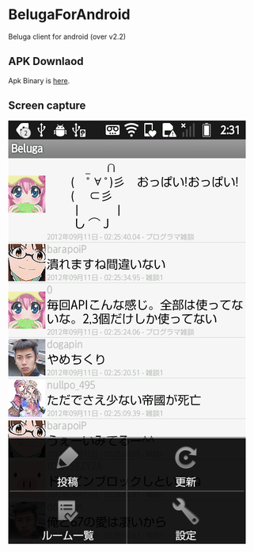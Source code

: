 BelugaForAndroid
================

Beluga client for android (over v2.2)

APK Downlaod
-------------
Apk Binary is [here](https://github.com/zeroppai/BelugaForAndroid/downloads).


Screen capture
-------------
![Alt text](https://github.com/zeroppai/BelugaForAndroid/blob/master/ss.png?raw=true "Screen Capture")